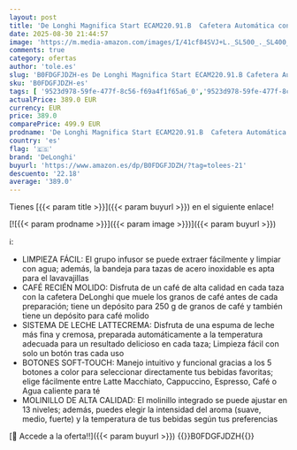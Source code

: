 ```yaml
---
layout: post
title: 'De Longhi Magnifica Start ECAM220.91.B  Cafetera Automática con Sistema de Leche Latte Crema para Cappuccino Automático  5 Botones Directos  Panel con Tacto Suave  Función 2 Tazas  Negro'
date: 2025-08-30 21:44:57
image: 'https://m.media-amazon.com/images/I/41cf84SVJ+L._SL500_._SL400_.jpg'
comments: true
category: ofertas
author: 'tole.es'
slug: 'B0FDGFJDZH-es De Longhi Magnifica Start ECAM220.91.B Cafetera Automática...'
sku: 'B0FDGFJDZH-es'
tags: [ '9523d978-59fe-477f-8c56-f69a4f1f65a6_0','9523d978-59fe-477f-8c56-f69a4f1f65a6_6001','Arborist Merchandising Root','Cafeteras automáticas','Café y Bebidas Calientes','Hogar y cocina','Máquinas cafeteras','Ofertas de electrodomésticos pequeños y grandes','Self Service','Special Features Stores','Utensilios para café y té','cafetera','delonghi','🇪🇸', ]
actualPrice: 389.0 EUR
currency: EUR
price: 389.0
comparePrice: 499.9 EUR
prodname: 'De Longhi Magnifica Start ECAM220.91.B  Cafetera Automática con Sistema de Leche Latte Crema para Cappuccino Automático  5 Botones Directos  Panel con Tacto Suave  Función 2 Tazas  Negro'
country: 'es'
flag: '🇪🇸'
brand: 'DeLonghi'
buyurl: 'https://www.amazon.es/dp/B0FDGFJDZH/?tag=tolees-21'
descuento: '22.18'
average: '389.0'
---
```


Tienes [{{< param title >}}]({{< param buyurl >}}) en el siguiente enlace!

[![{{< param prodname >}}]({{< param image >}})]({{< param buyurl >}})

ℹ️:

- LIMPIEZA FÁCIL: El grupo infusor se puede extraer fácilmente y limpiar con agua; además, la bandeja para tazas de acero inoxidable es apta para el lavavajillas
- CAFÉ RECIÉN MOLIDO: Disfruta de un café de alta calidad en cada taza con la cafetera DeLonghi que muele los granos de café antes de cada preparación; tiene un depósito para 250 g de granos de café y también tiene un depósito para café molido
- SISTEMA DE LECHE LATTECREMA: Disfruta de una espuma de leche más fina y cremosa, preparada automáticamente a la temperatura adecuada para un resultado delicioso en cada taza; Limpieza fácil con solo un botón tras cada uso
- BOTONES SOFT-TOUCH: Manejo intuitivo y funcional gracias a los 5 botones a color para seleccionar directamente tus bebidas favoritas; elige fácilmente entre Latte Macchiato, Cappuccino, Espresso, Café o Agua caliente para té
- MOLINILLO DE ALTA CALIDAD: El molinillo integrado se puede ajustar en 13 niveles; además, puedes elegir la intensidad del aroma (suave, medio, fuerte) y la temperatura de tus bebidas según tus preferencias

[🛒 Accede a la oferta!!]({{< param buyurl >}})
{{<world>}}B0FDGFJDZH{{</world>}}

